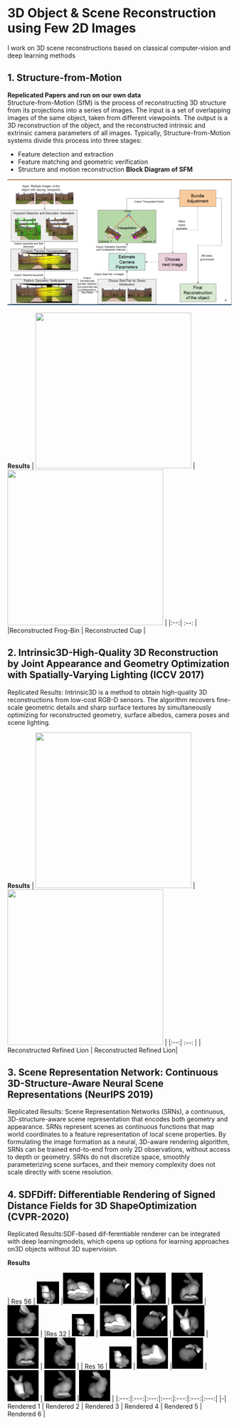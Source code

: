 # 3D Object & Scene Reconstruction using Few 2D Images
I work on 3D scene reconstructions based on classical computer-vision and deep learning methods

## 1. Structure-from-Motion
**Repelicated Papers and run on our own data**
<br/>Structure-from-Motion (SfM) is the process of reconstructing 3D structure from its projections into a series of images. The input is a set of overlapping images of the same object, taken from different viewpoints. The output is a 3D reconstruction of the object, and the reconstructed intrinsic and extrinsic camera parameters of all images. Typically, Structure-from-Motion systems divide this process into three stages:
   * Feature detection and extraction
   * Feature matching and geometric verification
   * Structure and motion reconstruction
**Block Diagram of SFM**
<p align="center">
<img src="./Images/image36.png" width="800" title="Block Diagram of SFM">
</p>

**Results**
| <img src="Images/frog.gif" width="350" height="350"> |  <img src="Images/cup.gif" width="350" height="350"> | 
|:--:| :--: | 
|Reconstructed Frog-Bin | Reconstructed Cup |


## 2. Intrinsic3D-High-Quality 3D Reconstruction by Joint Appearance and Geometry Optimization with Spatially-Varying Lighting (ICCV 2017)
Replicated Results: Intrinsic3D is a method to obtain high-quality 3D reconstructions from low-cost RGB-D sensors. The algorithm recovers fine-scale geometric details and sharp surface textures by simultaneously optimizing for reconstructed geometry, surface albedos, camera poses and scene lighting.

**Results**
| <img src="Images/lion.gif" width="350" height="350"> |  <img src="Images/lion.gif" width="350" height="350"> | 
|:--:| :--: | 
| Reconstructed Refined Lion | Reconstructed Refined Lion|



## 3. Scene Representation Network: Continuous 3D-Structure-Aware Neural Scene Representations (NeurIPS 2019)
Replicated Results: Scene Representation Networks (SRNs), a continuous, 3D-structure-aware scene representation that encodes both geometry and appearance. SRNs represent scenes as continuous functions that map world coordinates to a feature representation of local scene properties. By formulating the image formation as a neural, 3D-aware rendering algorithm, SRNs can be trained end-to-end from only 2D observations, without access to depth or geometry. SRNs do not discretize space, smoothly parameterizing scene surfaces, and their memory complexity does not scale directly with scene resolution.


## 4. SDFDiff: Differentiable Rendering of Signed Distance Fields for 3D ShapeOptimization (CVPR-2020)
Replicated Results:SDF-based dif-ferentiable renderer can be integrated with deep learningmodels, which opens up options for learning approaches on3D objects without 3D supervision.

**Results**

| Res 56 | <img src = "Images/SDFDiff/grid_res_56_target_12.png" width="50" height="50"> |<img src = "Images/SDFDiff/grid_res_56_target_14.png" width="70" height="70"> | <img src = "Images/SDFDiff/grid_res_56_target_17.png" width="70" height="70"> |<img src = "Images/SDFDiff/grid_res_56_target_21.png" width="70" height="70"> | <img src ="Images/SDFDiff/grid_res_56_target_25.png" width="70" height="70"> |<img src = "Images/SDFDiff/grid_res_56_target_9.png" width="70" height="70">  |
|Res 32 | <img src = "Images/SDFDiff/grid_res_32_target_12.png" width="50" height="50"> | <img src = "Images/SDFDiff/grid_res_32_target_14.png" width="70" height="70"> | <img src = "Images/SDFDiff/grid_res_32_target_17.png" width="70" height="70"> | <img src = "Images/SDFDiff/grid_res_32_target_21.png" width="70" height="70"> | <img src = "Images/SDFDiff/grid_res_32_target_25.png" width="70" height="70"> | <img src = "Images/SDFDiff/grid_res_32_target_9.png" width="70" height="70">  |
| Res 16 | <img src = "Images/SDFDiff/grid_res_16_target_12.png" width="50" height="50"> | <img src = "Images/SDFDiff/grid_res_16_target_14.png" width="70" height="70"> |<img src = "Images/SDFDiff/grid_res_16_target_17.png" width="70" height="70"> |  <img src = "Images/SDFDiff/grid_res_16_target_21.png" width="70" height="70"> | 
<img src = "Images/SDFDiff/grid_res_16_target_25.png" width="70" height="70"> |<img src = "Images/SDFDiff/grid_res_16_target_9.png" width="70" height="70">  |
|:---:|:---:|:---:|:---:|:---:|:---:|:---:|
|-| Rendered 1  | Rendered 2 | Rendered 3 | Rendered 4 | Rendered 5 | Rendered 6 |

